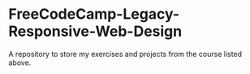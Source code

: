 # FreeCodeCamp-Legacy-Responsive-Web-Design
 A repository to store my exercises and projects from the course listed above.

